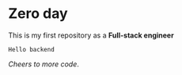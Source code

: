 # Zero day

This is my first repository as a **Full-stack engineer**

```
Hello backend
```

_Cheers to more code_.
